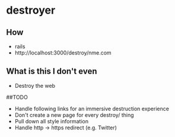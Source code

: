 # destroyer

## How
- rails
- http://localhost:3000/destroy/nme.com

## What is this I don't even
- Destroy the web

##TODO
- Handle following links for an immersive destruction experience
- Don't create a new page for every destroy/ thing
- Pull down all style information
- Handle http -> https redirect (e.g. Twitter)
